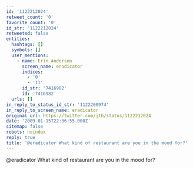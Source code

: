 ```yaml
---
id: '1122212024'
retweet_count: '0'
favorite_count: '0'
id_str: '1122212024'
retweeted: false
entities:
  hashtags: []
  symbols: []
  user_mentions:
    - name: Erin Anderson
      screen_name: eradicator
      indices:
        - '0'
        - '11'
      id_str: '7416982'
      id: '7416982'
  urls: []
in_reply_to_status_id_str: '1122200974'
in_reply_to_screen_name: eradicator
original_url: https://twitter.com/jth/status/1122212024
date: '2009-01-15T22:36:55.000Z'
sitemap: false
robots: noindex
reply: true
title: '@eradicator What kind of restaurant are you in the mood for?'
---
```


@eradicator What kind of restaurant are you in the mood for?
